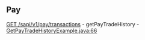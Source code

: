 ## Pay

[GET /sapi/v1/pay/transactions](https://developers.binance.com/docs/pay/rest-api/Get-Pay-Trade-History) - getPayTradeHistory - [GetPayTradeHistoryExample.java:66](/examples/pay/src/main/java/com/binance/connector/client/pay/rest/pay/GetPayTradeHistoryExample.java#L66)


